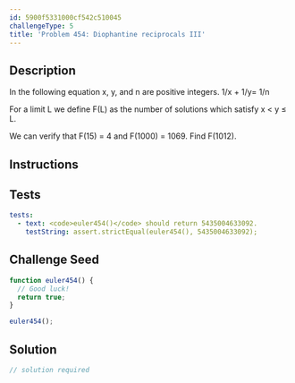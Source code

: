 ```yaml
---
id: 5900f5331000cf542c510045
challengeType: 5
title: 'Problem 454: Diophantine reciprocals III'
---
```


## Description
<section id='description'>

In the following equation x, y, and n are positive integers.
1/x + 1/y= 1/n
<!-- TODO Use MathJax -->

For a limit L we define F(L) as the number of solutions which satisfy x < y ≤ L.

We can verify that F(15) = 4 and F(1000) = 1069.
Find F(1012).
</section>

## Instructions
<section id='instructions'>

</section>

## Tests
<section id='tests'>

```yml
tests:
  - text: <code>euler454()</code> should return 5435004633092.
    testString: assert.strictEqual(euler454(), 5435004633092);

```

</section>

## Challenge Seed
<section id='challengeSeed'>

<div id='js-seed'>

```js
function euler454() {
  // Good luck!
  return true;
}

euler454();
```

</div>



</section>

## Solution
<section id='solution'>

```js
// solution required
```

</section>

